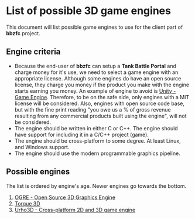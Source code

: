 # List of possible 3D game engines

This document will list possible game engines to use for the client part of **bbzfc** project.


## Engine criteria

- Because the end-user of **bbzfc** can setup a **Tank Battle Portal** and charge money for it's use, we need to select
a game engine with an appropriate license. Although some engines do have an open source license, they charge you money
if the product you make with the engine starts earning you money. An example of engine to avoid is
[Unity - Game Engine](https://unity3d.com/). Therefore, to be on the safe side, only engines with a MIT license will be
considered. Also, engines with open source code base, but with the fine print reading "you owe us a % of gross revenue
resulting from any commercial products built using the engine", will not be considered.
- The engine should be written in either C or C++. The engine should have support for including it in a C/C++ project
(game).
- The engine should be cross-platform to some degree. At least Linux, and Windows support.
- The engine should use the modern programmable graphics pipeline.


## Possible engines

The list is ordered by engine's age. Newer engines go towards the bottom.

1. [OGRE - Open Source 3D Graphics Engine](http://www.ogre3d.org/)
2. [Torque 3D](http://torque3d.org/)
3. [Urho3D - Cross-platform 2D and 3D game engine](http://urho3d.github.io/)

